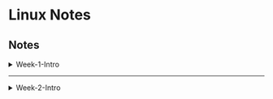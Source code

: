 # Linux Notes


## Notes

<details>
  <summary> Week-1-Intro</summary>

## Tue 16 April

- Windows vs Linux
    - Windows 
        - Windows server 
        - Web server IIS - 30% GUI
        - .exe file (executable files), MSI, affected by malware easily - program or installer. 

    - Linux 
        - TUI - text user interface
        - .rpm -> redhat package manager, Red hat, Fedora, CentOS, rpm is used to distribute and install software on linux systems, it provides a standward way of packaging software and managing its dependencies with the operating system, ensuring that all necessary components are installed
- Types of OS
    - Single user - single tasking - original MS-DOS (Microsoft Disk Operating System) 
    - Single user - multi-tasking - Windows, macOS - clients
    - Multi user - multitasking - Linux, unix

- Client - Server 
    - Client - software app or computer that accesses a service made available by a server
        - request services, depend on the servers to host the services/resoures they need
    - Server - computer/system that provides resources, data services, or programs to other computers, known as computers(clients) over network
        - provide services
        - resource management
- Ports
    - 1 - 1023  - well known ports used by system-level or root processes or by programs executed by priviledged users 
    - Port 21 - File transfer protocol
    - Port 22 - SSH - secure shell for secure remote logins and file transfers
    - Port 25 - SMTP for email transmissions
    - Port 443 - HTTPS
    - 1024 - 65535 => open ports

- RHEL 
    - In a Linux environment like Red Hat Enterprise Linux (RHEL), installing and configuring specific server software allows the system to function as that type of server.
    - installing a DNS server involves setting up the BIND (Berkeley Internet Name Domain) software package, which is the most widely used DNS software on the Internet and commonly used on Linux systems. If you install BIND on a RHEL server, it can indeed function as a DNS server.
    - sudo dnf install bind bind-utils
    - The main configuration file for BIND is /etc/named.conf.
    - Define zones and zone files in the configuration to specify how DNS requests should be handled and responded to.
    - Zone files are stored in /var/named by default. These files contain DNS records for the domains that your server is authoritative for, such as SOA records, A records, MX records, etc.
    - sudo systemctl enable named
    - sudo systemctl start named
    - sudo firewall-cmd --add-service=dns --permanent
    - sudo firewall-cmd --reload
    - dig @localhost example.com

- DHCP server setup
    - install the dhcp package and configure it to allocate IP addresses to client machines within the network.
    - sudo dnf install dhcp

## Wed 17 April 

- Architectur of unix
  - hardware (Processor ALU - arithmic logical unit) <--> kernel (core component of OS) <--> shell (interpreter - convert to machine language) <--> commands (predefined programs) <--> executed by users
  - RHEL - BASH shell 

- Kernel types
    - monolithic kernel - Linux
    - micro - windows 
- Kernel manages : device info, multitasking info, file system info. 
    - Resource management - Kernel manages and allocates system resources like CPU time, memory, and disk space to various processes running on the computer
    - process management - It handles the creation, execution and termination of processes. Each command you run in Bash, for instance, results in the kernel creating and managing processes
    - device drivers - kernel includes drivers that allow it to work with different hardware devices
    - System calls - 
- Virtulisation
    - Window -> Hyper-V - Hyper-V is Microsoft's hardware virtualization product. It lets you create and run a software version of a computer, called a virtual machine. Each virtual machine acts like a complete computer, running an operating system and programs. Hyper-V runs directly on the hardware, or can be hosted in Windows, making it a Type 1 or Type 2 hypervisor depending on the configuration.
    - Linux - KVM (Kernel based virtual machine)
    - Oracle -> virtual Box
    - VMware -> workstation 

## Thurs 18 April 
- systemd
- journald
- Installation

## Fri 19 April 

- File System Hierarchy 
- <img src="../img/linux_file_system_hierarchy.png">
- <img src="../img/fhs.png">
- Window
    - Mount point - there is no drive letters concept in linux 
    - Window - top level directory \  it means harddisk C:\, D:\
- Linux 
    - Without drive letters, we can identify the device
    - Use mount point
    - forward slash / is a top level directory, parent directory for all other directories
    - users
        - Admin (window) -> root (linux) - home directory for root user
        - Guest (window) -> normal (linux)\
    - / top level dir
    - /root for root user
    - /home for normal user
    - /boot - static files of the boot loader
        - GRUB2 -> RHEL 7.0, 8.0 & 9.0
        - GRUB -> RHEL 6.0
        - LILO -> 5.0, 4.0, 3.0, 2.0
    - /etc contains host specific system configuration files e.g. httpd
    - /bin  contains normal user executable commands 
    - /sbin contains super user executable commands 
    - /usr UNIX resource repositorycontains program file 
    - /opt optional for usr 
    - /var contains - /var is a standard subdirectory of the root directory in Linux and other Unix-like operating systems that contains files to which the system writes data during the course of its operation.
    - /run - real time information, media, 
    - /proc - contains background running processes (background running processes)
        - like Task Manager in window
        - #cat/proc/cpuinfo
        - #cat/proc/meminfo
    - ram, swap
        - dynamic ram
        - swap- virtual ram
    - [Linux Filesystem Hierarchy](https://tldp.org/LDP/Linux-Filesystem-Hierarchy/html/index.html)
     - https://refspecs.linuxfoundation.org/FHS_3.0/fhs/index.html




- Networking, https://www.youtube.com/playlist?list=PL7zRJGi6nMRzg0LdsR7F3olyLGoBcIvvg

</details>

----

<details>
  <summary> Week-2-Intro</summary>

## Mon 22 April 
- /mnt contains empty dir. By default, mnt dir will be created. To create a mount point for any partition
- /lib contains library files. In windows, we have got dll files. Sharable objects
- /sys  contains system related config files. OS related files 
- /srv - /srv directory contains data for servers. If you are running a web server from your Linux box, your HTML files for your sites would go into /srv/http (or /srv/www). If you were running an FTP server, your files would go into /srv/ftp
- /tmp contains temporary files 
- symbolic links -> equivalent of shortcuts
- Shortcuts
    - /bin -> /usr/bin
    - /sbin -> /usr/sbin
    - /lib -> /usr/lib
    - /lib64 -> /usr/lib64
- `sudo apt install tree`
- `tree / -L 1`
    - tree - list the contents of directories in a tree like format
    - / specifies the root directory as a starting point for the tree command
    - L level 
    - 1 specifies a single level of directories , if you don't specify it , it will show all sub directories 
- su - root
    - switch user
- Absolute vs relative paths
    - Absolute path
        - Starts from the root directory: On Unix-like systems, this is indicated by the leading slash (/), and on Windows, it starts with a drive letter followed by a colon and a backslash (e.g., C:\).
        - Unambiguous: Because it starts from the root directory and includes all necessary directory names, an absolute path directly points to its location on the filesystem without any ambiguity.
        - Example on Unix/Linux: /home/user/documents/file.txt
    - Relative paths
        - A relative path points to a file or directory in relation to the current working directory (CWD) of the user or application. It does not begin with a root directory. 
        - Dependent on the current directory: Its effectiveness depends on the directory from which it is referenced.
        - Simpler and shorter: Often used to avoid typing long paths, especially when working deeply nested within a directory structure.- May include special characters: Such as . (current directory) and .. (parent directory) to navigate the filesystem.
        - Example: If your current directory is /home/user, and you want to refer to file.txt inside documents, the relative path would be documents/file.txt. If you need to move up to the parent directory, you might use ../otheruser/file.txt.
- command option argument 
- $ means normal user, # means root user
- uname -r or -a => to find out the kernel version
    - display kernel release of the operating system
    - -a provides all available system information -a stands for all
    - kernel name
    - node name (host name of the system)
    - kernel release (version number)
    - kernel version (additional detail about kernel build)
    - machine (hardware name)
- Predefined variables (environmental variables)
- `echo $HOME` - predefined variable => capital letters
    - `pwd` vs `echo $HOME`
    - `echo $SHELL` - to findo out the shell version
- **Shell types**
    - Bash (Bourne Again SHell): The most widely used shell on Linux. It's known for its user-friendliness and powerful scripting capabilities.
    - sh (Bourne Shell): The original Unix shell, now less commonly used directly but still influential.
    - zsh (Z Shell): Known for its interactive use features like improved tab completion and shared history.
    - csh (C Shell): Its syntax is praised for being more C-like, making it appealing to programmers familiar with C.
    - tcsh: An enhanced version of csh, with additional interactive features.

- Shell
    - is a ommand line interpreter that provides a user interface for access to OS' services
- Readings:
    - https://www.linuxfoundation.org/blog/blog/classic-sysadmin-the-linux-filesystem-explained#:~:text=The%20%2Fsrv%20directory%20contains%20data,go%20into%20%2Fsrv%2Fftp.
    - https://en.wikipedia.org/wiki/Unix_filesystem#Conventional_directory_layout

## Tue 23 April
- `date`, `date +%T`, `date +%D`
- `date --h`
- `timedatectl status` : display the current timezone along with other information about the system clock and synchronization status.
    - RTC - real time clock
    - NTP network time protocol - sync with NTP server
- `timedatectl list-timezones | grep -i australia/sydney` - search for australia/sydney
- `sudo timedatectl set-timezone Australia/Sydney`
- `timedatectl status`
- `time` + tab 
    - All words start with time
    - `time-admin`, `timedatectl`, `timed-read`, `timed-run`
- `id username` - displays the user and group IDs (UID and GID) along with the groups a user belongs to.
- `id root`
    - `id -u` only user ID, `id -g username` - show only primary group ID, `id -G username` - show all groups as IDs
- `tty`
    - text only terminal 
    - Each TTY in Linux is represented as a device file located in the /dev directory (e.g., /dev/tty1, /dev/ttyS0).
    - `who` : see who is logged in on which TTY.
    - `who -a`
        - run-level 5 means GUI
- `cat` : Concatenate FILE(s) to standard output.
    - read, create, and concatenate files. display text files, combine files, and redirect output in terminal or scripts.
    - `cat > file1.txt` : create a new file by redirecting the output of cat to a file
    - After you are done, `ctrl + d` : to save the text and exit 
    - `cat >> file1.txt `: >> append text tot the end of the existing file without overwriting the original content
    - `cat < file1.txt` : print the file 
    - `cat -n file1.txt` : See the line number for each line of the output 
- `touch` : change tile timestamps
    - change file timestamps—specifically, the access and modification times of files and directories.
    - `touch yourfilename{1..4}.txt` 
    - `touch -d "yesterday" filename`: Why change file timestamp?
        - Forensic or testing purposes: When simulating file activity from different times for testing or forensic analysis.
        - Preserve chronological order: In a scenario where file timestamps need to reflect a specific sequence, despite the actual creation times.
        - Scripting and automation: Adjust file timestamps as part of a larger scripted process or system setup.
- `mkdir`
    - -m, --mode=MODE  set file mode (as in chmod), not a=rwx - umask
    - -p, --parents  no error if existing, make parent directories as needed, with their file modes unaffected by any -m option.
    - -v, --verbose print a message for each created directory
    - -Z   set SELinux security context of each created directory to the default type
    - `mkdir -p japan/osaka/kansai/namba`
    - `tree -L 1` : print tree structure 

## Wed 24 April 2024

-  `mkdir -p OSAKA/{Linux/{Rhcsa,Rhce},Windows/{osaka,kyoto}}`
    ```
        └── OSAKA
            ├── Linux
            │   ├── Rhce
            │   └── Rhcsa
            └── Windows
                ├── kyoto
                └── osaka
    ````
- `total 12` - blob count 
    - typical block sizes for many filesystems, which means each directory takes up one block
    - Each directory (Rhce and Rhcsa) occupies 4096 bytes.
- `cp -rvf dir1 dir2`
    - "force." It tells the cp command to overwrite files without asking for confirmation if a file with the same name exists at the destination.
    - v - verbose
    - r - recursive 
- `mv` 
- `rm f*` 
- Soft Links (Symbolic Links):
    - A symbolic link, or soft link, is a type of file that is a reference or shortcut to another file or directory. It doesn't contain the data in the file it links to but rather a path to it.
    - To create a soft link, use the ln -s command.
- Hard Links:A hard link is another name for an existing file on the same filesystem. Unlike a symbolic link, a hard link is indistinguishable from the original file. Creating a hard link effectively creates another entry for the same file in the filesystem's table, so changes to the file are reflected in all hard links.
    - To create a hard link, use the ln command without the -s option.
    - Both the original and the link share the same inode (the filesystem's internal identifier for files), meaning they are essentially the same file.
- Key Differences:
    - Persistence: If you delete the original file, a soft link to it becomes a broken link and no longer works. A hard link, however, remains fully functional.
    - Cross-filesystem: Soft links can point to files on different filesystems, whereas hard links can only link to files on the same filesystem.
    - Directories: Soft links can link to directories. Hard links to directories are typically not allowed (except for special links like . and .. inside directories themselves), due to the potential for creating filesystem loops.

## Thurs 25 April 

- Files Types
    - hyphen Normal file
    - d for directory
    - c for character files (keyboard, mouse)
    - b for block files - HDD, DVD, CD, etc.
    - l for link files
        - soft link ==> shortcut 
        - hard link ==> backup file 
- `cd dev/` - dev contains device files, `ls -l`
    - check for files starts with b, c, d, l, etc.
- `file filename` - to get the type of file
    - `file dev`
    - `file lib`
    - `file tmp` : sticky, directory
- How to create a softlink
    - `ln -s /home/kali/tokyo tokyo_shortcut`
    - `cat >> tokyo_shortcut` - append the contents to the file
    - `du -h` 
        - du => disk usage 
        - h => human readable format
    - `inode` - identification part of the file , identify the file, contains properties of file apart from name
    - `ls -i` - inode number of files
- Hard link is ONLY for file, not for directory
    - `ln /home/student/hardl hl`
    - `ls -i hl`
- `ls`
    - `ls .hiddenfile` - . will hide fil/directory
    - `ls -al` - can see hidden files/dirs
    - How to unhide the files/dir - `mv .hidden hidden`
    - `ls -ld dirname` - find out directory
    - `ls -al [kf]*` - find files start with k or f
    - `ls -al [!kf]*` - find files start with k or f
- `touch bat mat rat hat cat fat lat`
    - `ls -al *at` vs `ls -al ?at`
    - `ls -l ?` - one letter file
    - `ls -l ??` - two letter file
    - `ls -l ???` - three letter file
    - `ls -l ????` - four letter file 
    - `ls -l [a-d]*`- any files starts with a to d

## Fri 26 April 

</details>